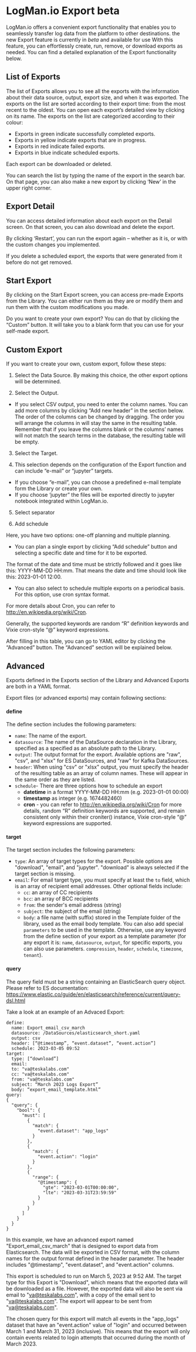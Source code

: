 # LogMan.io Export beta

LogMan.io offers a convenient export functionality that enables you to seamlessly transfer log data from the platform to other destinations.
the new Export feature is currently in *beta* and available for use
With this feature, you can effortlessly create, run, remove, or download exports as needed. 
You can find a detailed explanation of the Export functionality below.

## List of Exports
The list of Exports allows you to see all the exports with the information about their data source, output, export size, and when it was exported. The exports on the list are sorted according to their export time: from the most recent to the oldest. You can open each export’s detailed view by clicking on its name.
The exports on the list are categorized according to their colour: 
- Exports in green indicate successfully completed exports. 
- Exports in yellow indicate exports that are in progress.
- Exports in red indicate failed exports.
- Exports in blue indicate scheduled exports.

Each export can be downloaded or deleted.

You can search the list by typing the name of the export in the search bar. On that page, you can also make a new export by clicking ‘New’ in the upper right corner.

## Export Detail
You can access detailed information about each export on the Detail screen. On that screen, you can also download and delete the export.

By clicking ‘Restart’, you can run the export again – whether as it is, or with the custom changes you implemented. 

If you delete a scheduled export, the exports that were generated from it before do not get removed. 


## Start Export
By clicking on the Start Export screen, you can access pre-made Exports from the Library. You can either run them as they are or modify them and run them with the custom modifications you made. 

Do you want to create your own export?
You can do that by clicking the “Custom” button. It will take you to a blank form that you can use for your self-made export.

## Custom Export
If you want to create your own, custom export, follow these steps:

1.	Select the Data Source. By making this choice, the other export options will be determined. 

2.	Select the Output. 
 - If you select CSV output, you need to enter the column names. You can add more columns by clicking “Add new header” in the section below. The order of the columns can be changed by dragging. The order you will arrange the columns in will stay the same in the resulting table. Remember that if you leave the columns blank or the columns’ names will not match the search terms in the database, the resulting table will be empty. 

3.	Select the Target. 

4.	This selection depends on the configuration of the Export function and can include “e-mail” or “jupyter” targets.
 - If you choose “e-mail”, you can choose a predefined e-mail template form the Library or create your own. 
 - If you choose ‘jupyter” the files will be exported directly to jupyter notebook integrated within LogMan.io.

5.	Select separator

6.	Add schedule

Here, you have two options: one-off planning and multiple planning. 
- You can plan a single export by clicking “Add schedule” button and selecting a specific date and time for it to be exported.

The format of the date and time must be strictly followed and it goes like this: YYYY-MM-DD HH:mm. That means the date and time should look like this: 2023-01-01 12:00. 
- You can also select to schedule multiple exports on a periodical basis. For this option, use cron syntax format. 

For more details about Cron, you can refer to http://en.wikipedia.org/wiki/Cron.

Generally, the supported keywords are random “R” definition keywords and Vixie cron-style “@” keyword expressions.

After filling in this table, you can go to YAML editor by clicking the “Advanced” button. The “Advanced” section will be explained below.

## Advanced
Exports defined in the Exports section of the Library and Advanced Exports are both in a YAML format. 

Export files (or advanced exports) may contain following sections:

#### define
The define section includes the following parameters:

- `name`: The name of the export.
- `datasource`: The name of the DataSource declaration in the Library, specified as a specified as an absolute path to the Library.
- `output`: The output format for the export. Available options are "raw", "csv", and "xlsx" for ES DataSources, and "raw" for Kafka DataSources.
- `header`: When using "csv" or "xlsx" output, you must specify the header of the resulting table as an array of column names. These will appear in the same order as they are listed.
- `schedule`- There are three options how to schedule an export
    - **datetime** in a format YYYY-MM-DD HH:mm (e.g. 2023-01-01 00:00)
    - **timestamp** as integer (e.g. 1674482460)
    - **cron** - you can refer to http://en.wikipedia.org/wiki/Cron for more details, random “R” definition keywords are supported, and remain consistent only within their croniter() instance, Vixie cron-style “@” keyword expressions are supported.


#### target
The target section includes the following parameters:

- `type`: An array of target types for the export. Possible options are "download", "email", and "jupyter". "download" is always selected if the target section is missing.
- `email`: For email target type, you must specify at least the `to` field, which is an array of recipient email addresses. Other optional fields include:
    - `cc`: an array of CC recipients
    - `bcc`: an array of BCC recipients
    - `from`: the sender's email address (string)
    - `subject`: the subject of the email (string)
    - `body`: a file name (with suffix) stored in the Template folder of the library, used as the email body template. You can also add special `parameters` to be used in the template. Otherwise, use any keyword from the define section of your export as a template parameter (for any export it is: `name`, `datasource`, `output`, for specific exports, you can also use parameters. `compression`, `header`, `schedule`, `timezone`, `tenant`).

#### query
The query field must be a string containing an ElasticSearch query object. Please refer to ES documentation: https://www.elastic.co/guide/en/elasticsearch/reference/current/query-dsl.html

Take a look at an example of an Advaced Export:

```
define:
  name: Export_email_csv_march
  datasource: /DataSources/elasticsearch_short.yaml
  output: csv
  header: [“@timestamp”, “event.dataset”, “event.action”]
  schedule: 2023-03-05 09:52
target:
  type: [“download”]
  email:
  to: "va@teskalabs.com"
  cc: "va@teskalabs.com"
  from: "va@teskalabs.com"
  subject: “March 2023 Logs Export”
  body: “export_email_template.html”
query:
{
  "query": {
    "bool": {
      "must": [
        {
          "match": {
            "event.dataset": "app_logs"
          }
        },
        {
          "match": {
            "event.action": "login"
          }
        },
        {
          "range": {
            "@timestamp": {
              "gte": "2023-03-01T00:00:00",
              "lte": "2023-03-31T23:59:59"
            }
          }
        }
      ]
    }
  }
}

```

In this example, we have an advanced export named "Export_email_csv_march" that is designed to export data from Elasticsearch. The data will be exported in CSV format, with the column names for the output format defined in the header parameter. The header includes "@timestamp", "event.dataset", and "event.action" columns.

This export is scheduled to run on March 5, 2023 at 9:52 AM. The target type for this Export is "Download", which means that the exported data will be downloaded as a file. However, the exported data will also be sent via email to "va@teskalabs.com", with a copy of the email sent to "va@teskalabs.com". The export will appear to be sent from "va@teskalabs.com".

The chosen query for this export will match all events in the "app_logs" dataset that have an "event.action" value of "login" and occurred between March 1 and March 31, 2023 (inclusive). This means that the export will only contain events related to login attempts that occurred during the month of March 2023.
